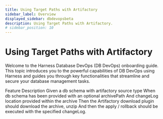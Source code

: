 ```yaml
---
title: Using Target Paths with Artifactory
sidebar_label: Overview
displayed_sidebar: dbdevopsbeta
description: Using Target Paths with Artifactory.
# sidebar_position: 10
---
```


# Using Target Paths with Artifactory

Welcome to the Harness Database DevOps (DB DevOps) onboarding guide. This topic introduces you to the powerful capabilities of DB DevOps using Harness and guides you through key functionalities that streamline and secure your database management tasks.

Feature Description
Given a db schema with artifactory source type
When db schema has been provided with an optional archivePath
And changeLog location provided within the archive
Then the Artifactory download plugin should download the archive, unzip
And then the apply / rollback should be executed with the specified changeLog.

